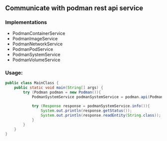 ## Communicate with podman rest api service 

### Implementations
* PodmanContainerService
* PodmanImageService
* PodmanNetworkService
* PodmanPodService
* PodmanSystemService
* PodmanVolumeService

### Usage:   
```java
public class MainClass {
    public static void main(String[] args) {
        try (Podman podman = new Podman()){
            PodmanSystemService podmanSystemService = podman.api(PodmanSystemService.class);
            
            try (Response response = podmanSystemService.info()){
                System.out.println(response.getStatus());
                System.out.println(response.readEntity(String.class));
            }
        }
    }
}
```
